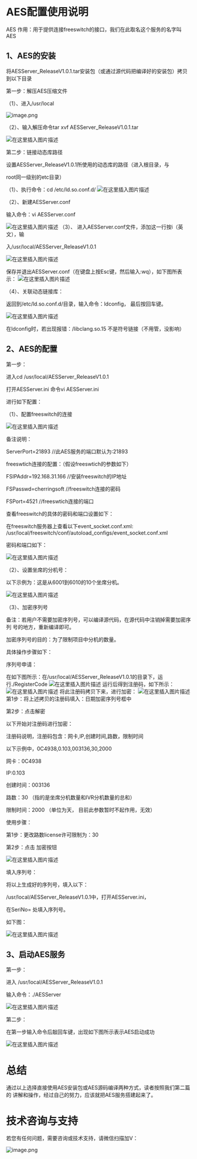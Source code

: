 # AES配置使用说明

AES 作用：用于提供连接freeswitch的接口，我们在此取名这个服务的名字叫AES

## 1、AES的安装

将AESServer_ReleaseV1.0.1.tar安装包（或通过源代码把编译好的安装包）拷贝到以下目录

第一步：解压AES压缩文件

（1）、进入/usr/local

![image.png](https://raw.gitcode.com/user-images/assets/7630596/8b3954ef-06a1-404f-8863-bcdae7210983/image.png 'image.png')

（2）、输入解压命令tar xvf AESServer_ReleaseV1.0.1.tar

![在这里插入图片描述](https://i-blog.csdnimg.cn/direct/5facb1dd51bc4708a43549cee5550cae.png)

第二步：链接动态库路径

设置AESServer_ReleaseV1.0.1所使用的动态库的路径（进入根目录，与

root同一级别的etc目录）

（1）、执行命令：cd  /etc/ld.so.conf.d/
![在这里插入图片描述](https://i-blog.csdnimg.cn/direct/b1428e4228bd48aeb5709d17cd7e9c50.png)


（2）、新建AESServer.conf

输入命令：vi   AESServer.conf

![在这里插入图片描述](https://i-blog.csdnimg.cn/direct/40424a0123db4c93ba5fe6d23e905166.png)
（3）、
进入AESServer.conf文件，添加这一行按i（英文），输

入/usr/local/AESServer_ReleaseV1.0.1

![在这里插入图片描述](https://i-blog.csdnimg.cn/direct/18a337ef5ba34dbf8c583f9393078b3d.png)

保存并退出AESServer.conf（在键盘上按Esc键，然后输入:wq），如下图所表示：
![在这里插入图片描述](https://i-blog.csdnimg.cn/direct/3f7d4679ea7340f1bfd5f67f9cefb669.png)

（4）、关联动态链接库：

返回到/etc/ld.so.conf.d/目录，输入命令：ldconfig， 最后按回车键。

![在这里插入图片描述](https://i-blog.csdnimg.cn/direct/c9e0d915fa5d49128894ef587a78448e.png)

在ldconfig时，若出现报错：/libclang.so.15 不是符号链接（不用管，没影响）

## 2、AES的配置
第一步：

进入cd /usr/local/AESServer_ReleaseV1.0.1

打开AESServer.ini   命令vi AESServer.ini

进行如下配置：

（1）、配置freeswitch的连接

![在这里插入图片描述](https://i-blog.csdnimg.cn/direct/b174657a6a064786b5c7a4cbdf72629a.png)

备注说明：

ServerPort=21893      //此AES服务的端口默认为:21893

freeswtich连接的配置：（假设freeswtich的参数如下）

FSIPAddr=192.168.31.166    //安装freeswitch的IP地址

FSPasswd=cherringsoft        //freeswitch连接的密码

FSPort=4521                         //freeswtich连接的端口

查看freeswitch的具体的密码和端口设置如下：

在freeswitch服务器上查看以下event_socket.conf.xml: /usr/local/freeswitch/conf/autoload_configs/event_socket.conf.xml

密码和端口如下：

![在这里插入图片描述](https://i-blog.csdnimg.cn/direct/21a01089b03d42db9f6f12f21b4f8546.png)

（2）、设置坐席的分机号：

以下示例为：这是从6001到6010的10个坐席分机。

![在这里插入图片描述](https://i-blog.csdnimg.cn/direct/23fe663a33d04591a56b457006a8b795.png)

（3）、加密序列号

备注：若用户不需要加密序列号，可以编译源代码，在源代码中注销掉需要加密序列
号的地方，重新编译即可。

加密序列号的目的：为了限制项目中分机的数量。

具体操作步骤如下：

序列号申请：

在如下图所示：在/usr/local/AESServer_ReleaseV1.0.1的目录下，运行./RegisterCode
![在这里插入图片描述](https://i-blog.csdnimg.cn/direct/a8e6bba4bd214aacb3796d690cbab838.png)
运行后得到注册码，如下所示：
![在这里插入图片描述](https://i-blog.csdnimg.cn/direct/216a86f1c9b842be86fa93eb4650bbfd.png)
将此注册码拷贝下来，进行加密：
![在这里插入图片描述](https://i-blog.csdnimg.cn/direct/1e6a5aa20cb94ba38bd80382d21b3024.png)
第1步：将上述拷贝的注册码填入：日期加密序列号框中

第2步：点击解密

以下开始对注册码进行加密：

注册码说明，注册码包含：网卡,IP,创建时间,路数，限制时间

以下示例中，0C4938,0.103,003136,30,2000

网卡：0C4938

IP:0.103

创建时间：003136

路数：30   （指的是坐席分机数量和IVR分机数量的总和）

限制时间：2000 （单位为天， 目前此参数暂时不起作用，无效）

使用步骤：

第1步：更改路数license许可限制为：30

第2步：点击 加密按钮

![在这里插入图片描述](https://i-blog.csdnimg.cn/direct/841e4cb09814411dab85d769476b64eb.png)

填入序列号：

将以上生成好的序列号，填入以下：

/usr/local/AESServer_ReleaseV1.0.1中，打开AESServer.ini，

在SeriNo=  处填入序列号。

如下图：

![在这里插入图片描述](https://i-blog.csdnimg.cn/direct/7d9b9040747844e098b34212b9c5a931.png)

## 3、启动AES服务

第一步：

进入 /usr/local/AESServer_ReleaseV1.0.1

输入命令：./AESServer

![在这里插入图片描述](https://i-blog.csdnimg.cn/direct/a2eddc859ccd419ebb5f5f42c9351d46.png)

第二步：

在第一步输入命令后敲回车键，出现如下图所示表示AES启动成功

![在这里插入图片描述](https://i-blog.csdnimg.cn/direct/16b770955ccb4ff88b799c15b507bb81.png)



# 总结

通过以上选择直接使用AES安装包或AES源码编译两种方式，读者按照我们第二篇的
讲解和操作，经过自己的努力，应该就把AES服务搭建起来了。


# 技术咨询与支持

若您有任何问题，需要咨询或技术支持，请微信扫描加V：

![image.png](https://raw.gitcode.com/user-images/assets/7630596/e2355d6a-81d0-465f-80a2-fb5880631a6a/image.png 'image.png')




